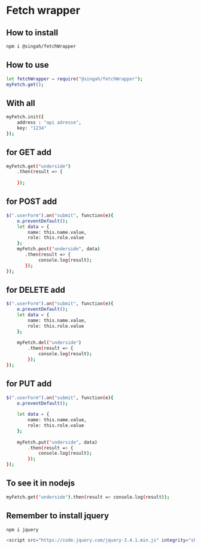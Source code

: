 # Fetch wrapper

## How to install
```bash
npm i @singah/fetchWrapper
```

## How to use
```bash
let fetchWrapper = require("@singah/fetchWrapper");
myFetch.get();
```
## With all
```bash
myFetch.init({
    address : "api adresse",
    key: "1234"
});
```
## for GET add
```bash
myFetch.get("underside")
    .then(result => {
		
    });
```

## for POST add
```bash
$(".userForm").on("submit", function(e){
    e.preventDefault();  
    let data = {
        name: this.name.value,
        role: this.role.value
    };  
    myFetch.post("underside", data)
       .then(result => {
            console.log(result);
       });
});
```
## for DELETE add
```bash
$(".userForm").on("submit", function(e){
    e.preventDefault();
    let data = {
        name: this.name.value,
        role: this.role.value
    };
    
    myFetch.del("underside")
        .then(result => {
            console.log(result);
        });
});
```
## for PUT add
```bash
$(".userForm").on("submit", function(e){
    e.preventDefault();
    
    let data = {
        name: this.name.value,
        role: this.role.value
    };
    
    myFetch.put("underside", data)
        .then(result => {
            console.log(result);
        });
});
```

## To see it in nodejs
```bash
myFetch.get("underside").then(result => console.log(result));
```

## Remember to install jquery
```bash
npm i jquery

<script src="https://code.jquery.com/jquery-3.4.1.min.js" integrity="sha256-CSXorXvZcTkaix6Yvo6HppcZGetbYMGWSFlBw8HfCJo=" crossorigin="anonymous"></script>
```
